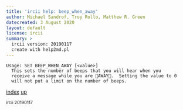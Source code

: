 ```yaml
---
title: 'ircii help: beep_when_away'
author: Michael Sandrof, Troy Rollo, Matthew R. Green
datecreated: 3 August 2020
layout: default
license: ircii
summary: >
  ircii version: 20190117
  create with help2md.pl
---
```

```
Usage: SET BEEP_WHEN_AWAY [<value>] 
  This sets the number of beeps that you will hear when you
  receive a message while you are AWAY.  Setting the value to 0
  will not put a limit on the number of beeps.
```

[index](index.html)
[up](..)

<small> ircii 20190117 </small>
